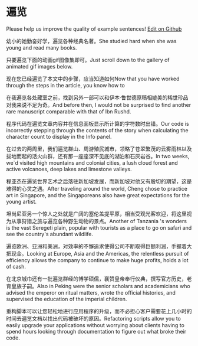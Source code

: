 # 遍览

Please help us improve the quality of example sentences! [Edit on Github](https://github.com/jiyushe/jiyu-example-sentence-source/blob/main/chinese/bianlan_1.md)

<p><span class="chinese">幼小的她勤奋好学，遍览各种经典名著。</span><span class="english">She studied hard when she was young and read many books.</span></p>

<p><span class="chinese">只要遍览下面的动画gif图像集即可。</span><span class="english">Just scroll down to the gallery of animated gif images below.</span></p>

<p><span class="chinese">现在您已经遍览了本文中的步骤，应当知道如何</span><span class="english">Now that you have worked through the steps in the article, you know how to</span></p>

<p><span class="chinese">在我遍览各处藏室之前，找到另外一部可以和伊本‧鲁世德原稿相媲美的稀世珍品对我来说不足为奇。</span><span class="english">And before then, I would not be surprised to find another rare manuscript comparable with that of Ibn Rushd.</span></p>

<p><span class="chinese">程序代码在遍览文章内容并在信息面板显示所计算的字符数时出错。</span><span class="english">Our code is incorrectly stepping through the contents of the story when calculating the character count to display in the Info panel.</span></p>

<p><span class="chinese">在过去的两周里，我们遍览群山、周游殖民城市，领略了苍翠繁茂的云雾雨林以及拔地而起的活火山群，还有那一座座深不见底的湖泊和石灰岩谷。</span><span class="english">In two weeks, we`d visited high mountains and colonial cities, a lush cloud forest and active volcanoes, deep lakes and limestone valleys.</span></p>

<p><span class="chinese">程亚杰在遍览世界艺术之后落驻新加坡发展，而新加坡对他又有殷切的期望，这是难得的心灵之遇。</span><span class="english">After traveling around the world, Cheng chose to practice art in Singapore, and the Singaporeans also have great expectations for the young artist.</span></p>

<p><span class="chinese">坦尚尼亚另一个惊人之处就是广阔的塞伦盖提平原，相当受观光客欢迎，将这里视为从事狩猎之旅与遍览各种野生动物的景点。</span><span class="english">Another of Tanzania 's wonders is the vast Seregeti plain, popular with tourists as a place to go on safari and see the country's abundant wildlife.</span></p>

<p><span class="chinese">遍览欧洲、亚洲和美洲，对效率的不懈追求使得公司不断取得巨额利润，手握着大把现金。</span><span class="english">Looking at Europe, Asia and the Americas, the relentless pursuit of efficiency allows the company to continue to make huge profits, holds a lot of cash.</span></p>

<p><span class="chinese">在北京城巾还有一批遍览群经的博学硕儒，襄赞皇帝奉行仪典，撰写官方历史，老育皇族子嗣。</span><span class="english">Also in Peking were the senior scholars and academicians who advised the emperor on ritual matters, wrote the official histories, and supervised the education of the imperial children.</span></p>

<p><span class="chinese">重构脚本可以让您轻松地进行应用程序的升级，而不必担心客户需要花上几小时的时间去遍览文档以找出代码被破坏的原因。</span><span class="english">Refactoring scripts allow you to easily upgrade your applications without worrying about clients having to spend hours looking through documentation to figure out what broke their code.</span></p>

